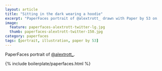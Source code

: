 ```yaml
---
layout: article
title: "Sitting in the dark wearing a hoodie"
excerpt: "PaperFaces portrait of @alextrott_ drawn with Paper by 53 on an iPad."
image: 
  feature: paperfaces-alextrott-twitter-lg.jpg
  thumb: paperfaces-alextrott-twitter-150.jpg
category: paperfaces
tags: [portrait, illustration, paper by 53]
---
```


PaperFaces portrait of [@alextrott_](http://twitter.com/alextrott_).

{% include boilerplate/paperfaces.html %}